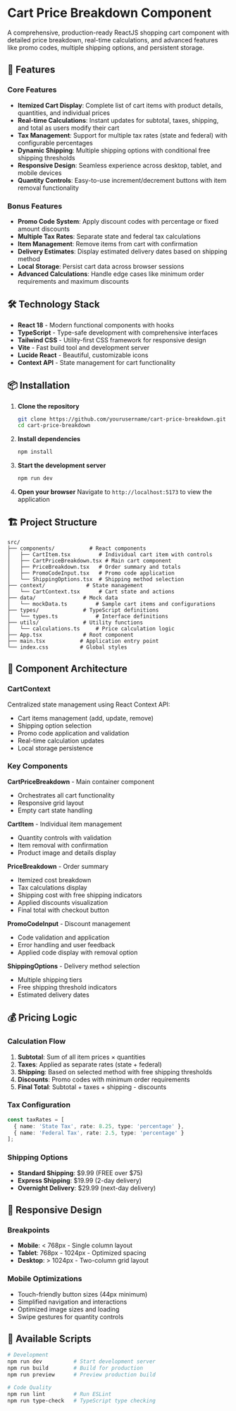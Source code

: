 # Cart Price Breakdown Component

A comprehensive, production-ready ReactJS shopping cart component with detailed price breakdown, real-time calculations, and advanced features like promo codes, multiple shipping options, and persistent storage.

## 🚀 Features

### Core Features
- **Itemized Cart Display**: Complete list of cart items with product details, quantities, and individual prices
- **Real-time Calculations**: Instant updates for subtotal, taxes, shipping, and total as users modify their cart
- **Tax Management**: Support for multiple tax rates (state and federal) with configurable percentages
- **Dynamic Shipping**: Multiple shipping options with conditional free shipping thresholds
- **Responsive Design**: Seamless experience across desktop, tablet, and mobile devices
- **Quantity Controls**: Easy-to-use increment/decrement buttons with item removal functionality

### Bonus Features
- **Promo Code System**: Apply discount codes with percentage or fixed amount discounts
- **Multiple Tax Rates**: Separate state and federal tax calculations
- **Item Management**: Remove items from cart with confirmation
- **Delivery Estimates**: Display estimated delivery dates based on shipping method
- **Local Storage**: Persist cart data across browser sessions
- **Advanced Calculations**: Handle edge cases like minimum order requirements and maximum discounts

## 🛠️ Technology Stack

- **React 18** - Modern functional components with hooks
- **TypeScript** - Type-safe development with comprehensive interfaces
- **Tailwind CSS** - Utility-first CSS framework for responsive design
- **Vite** - Fast build tool and development server
- **Lucide React** - Beautiful, customizable icons
- **Context API** - State management for cart functionality

## 📦 Installation

1. **Clone the repository**
   ```bash
   git clone https://github.com/yourusername/cart-price-breakdown.git
   cd cart-price-breakdown
   ```

2. **Install dependencies**
   ```bash
   npm install
   ```

3. **Start the development server**
   ```bash
   npm run dev
   ```

4. **Open your browser**
   Navigate to `http://localhost:5173` to view the application

## 🏗️ Project Structure

```
src/
├── components/           # React components
│   ├── CartItem.tsx         # Individual cart item with controls
│   ├── CartPriceBreakdown.tsx # Main cart component
│   ├── PriceBreakdown.tsx   # Order summary and totals
│   ├── PromoCodeInput.tsx   # Promo code application
│   └── ShippingOptions.tsx  # Shipping method selection
├── context/             # State management
│   └── CartContext.tsx      # Cart state and actions
├── data/               # Mock data
│   └── mockData.ts         # Sample cart items and configurations
├── types/              # TypeScript definitions
│   └── types.ts            # Interface definitions
├── utils/              # Utility functions
│   └── calculations.ts     # Price calculation logic
├── App.tsx             # Root component
├── main.tsx           # Application entry point
└── index.css          # Global styles
```

## 🎯 Component Architecture

### CartContext
Centralized state management using React Context API:
- Cart items management (add, update, remove)
- Shipping option selection
- Promo code application and validation
- Real-time calculation updates
- Local storage persistence

### Key Components

**CartPriceBreakdown** - Main container component
- Orchestrates all cart functionality
- Responsive grid layout
- Empty cart state handling

**CartItem** - Individual item management
- Quantity controls with validation
- Item removal with confirmation
- Product image and details display

**PriceBreakdown** - Order summary
- Itemized cost breakdown
- Tax calculations display
- Shipping cost with free shipping indicators
- Applied discounts visualization
- Final total with checkout button

**PromoCodeInput** - Discount management
- Code validation and application
- Error handling and user feedback
- Applied code display with removal option

**ShippingOptions** - Delivery method selection
- Multiple shipping tiers
- Free shipping threshold indicators
- Estimated delivery dates

## 💰 Pricing Logic

### Calculation Flow
1. **Subtotal**: Sum of all item prices × quantities
2. **Taxes**: Applied as separate rates (state + federal)
3. **Shipping**: Based on selected method with free shipping thresholds
4. **Discounts**: Promo codes with minimum order requirements
5. **Final Total**: Subtotal + taxes + shipping - discounts

### Tax Configuration
```typescript
const taxRates = [
  { name: 'State Tax', rate: 8.25, type: 'percentage' },
  { name: 'Federal Tax', rate: 2.5, type: 'percentage' }
];
```

### Shipping Options
- **Standard Shipping**: $9.99 (FREE over $75)
- **Express Shipping**: $19.99 (2-day delivery)
- **Overnight Delivery**: $29.99 (next-day delivery)

## 📱 Responsive Design

### Breakpoints
- **Mobile**: < 768px - Single column layout
- **Tablet**: 768px - 1024px - Optimized spacing
- **Desktop**: > 1024px - Two-column grid layout

### Mobile Optimizations
- Touch-friendly button sizes (44px minimum)
- Simplified navigation and interactions
- Optimized image sizes and loading
- Swipe gestures for quantity controls

## 🔧 Available Scripts

```bash
# Development
npm run dev          # Start development server
npm run build        # Build for production
npm run preview      # Preview production build

# Code Quality
npm run lint         # Run ESLint
npm run type-check   # TypeScript type checking
```



